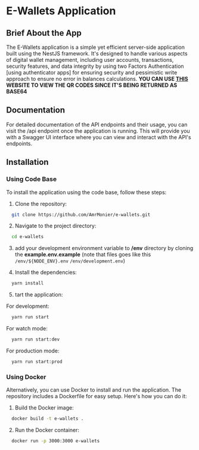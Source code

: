 # E-Wallets Application

## Brief About the App

The E-Wallets application is a simple yet efficient server-side application built using the NestJS framework. It's designed to handle various aspects of digital wallet management, including user accounts, transactions, security features, and data integrity by using two Factors Authentication [using authenticator apps] for ensuring security and pessimistic write approach to ensure no error in balances calculations. **YOU CAN USE [THIS](https://base64.guru/converter/decode/image/png) WEBSITE TO VIEW THE QR CODES SINCE IT'S BEING RETURNED AS BASE64**

## Documentation

For detailed documentation of the API endpoints and their usage, you can visit the /api endpoint once the application is running. This will provide you with a Swagger UI interface where you can view and interact with the API's endpoints.

## Installation

### Using Code Base

To install the application using the code base, follow these steps:

1. Clone the repository:

```bash
  git clone https://github.com/AmrMonier/e-wallets.git
```

2. Navigate to the project directory:

```bash
  cd e-wallets
```

3. add your development environment variable to **/env** directory by cloning the **example.env.example** (note that files goes like this `/env/${NODE_ENV}.env` `/env/development.env`)

4. Install the dependencies:

```bash
  yarn install
```

5. tart the application:

For development:

```bash
  yarn run start
```

For watch mode:

```bash
  yarn run start:dev
```

For production mode:

```bash
  yarn run start:prod
```

### Using Docker

Alternatively, you can use Docker to install and run the application. The repository includes a Dockerfile for easy setup. Here's how you can do it:

1. Build the Docker image:

```bash
  docker build -t e-wallets .
```

2. Run the Docker container:

```bash
  docker run -p 3000:3000 e-wallets
```
